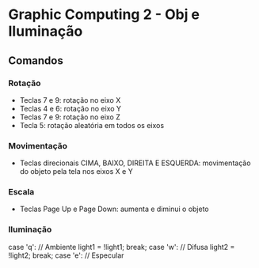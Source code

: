 # Graphic Computing 2 - Obj e Iluminação

## Comandos

### Rotação
- Teclas 7 e 9: rotação no eixo X
- Teclas 4 e 6: rotação no eixo Y
- Teclas 7 e 9: rotação no eixo Z
- Tecla 5: rotação aleatória em todos os eixos

### Movimentação
- Teclas direcionais CIMA, BAIXO, DIREITA E ESQUERDA: movimentação do objeto pela tela nos eixos X e Y

### Escala
- Teclas Page Up e Page Down: aumenta e diminui o objeto

### Iluminação
case 'q':
		// Ambiente
		light1 = !light1;
		break;
	case 'w':
		// Difusa
		light2 = !light2;
		break;
	case 'e':
		// Especular
